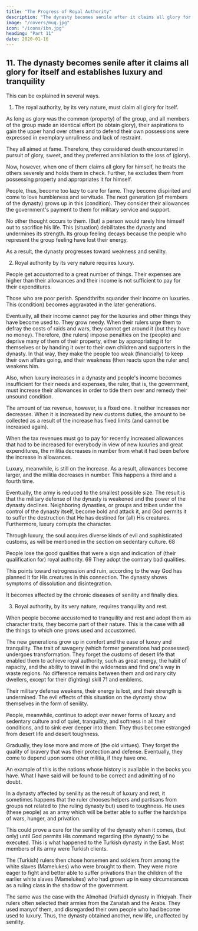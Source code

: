 ```yaml
---
title: "The Progress of Royal Authority"
description: "The dynasty becomes senile after it claims all glory for itself and establishes luxury and tranquility"
image: "/covers/muq.jpg"
icon: "/icons/ibn.jpg"
heading: "Part 11"
date: 2020-01-16
---
```




## 11. The dynasty becomes senile after it claims all glory for itself and establishes luxury and tranquility

This can be explained in several ways.

1. The royal authority, by its very nature, must claim all glory for itself. 

As long as glory was the common (property) of the group, and all members of the group made an identical effort (to obtain glory), their aspirations to gain the upper hand over others and to defend their own possessions were expressed in exemplary unruliness and lack of restraint. 

They all aimed at fame. Therefore, they considered death encountered in pursuit of glory, sweet, and they preferred
annihilation to the loss of (glory). 

Now, however, when one of them claims all glory for himself, he treats the others severely and holds them in check. Further, he excludes them from possessing property and appropriates it for himself. 

People, thus, become too lazy to care for fame. They become dispirited and come to love humbleness and servitude.
The next generation (of members of the dynasty) grows up in this (condition). They consider their allowances the government's payment to them for military service and support. 

No other thought occurs to them. (But) a person would rarely hire himself out to sacrifice his life. This (situation) debilitates the dynasty and undermines its strength. Its group feeling decays because the people who
represent the group feeling have lost their energy. 

As a result, the dynasty progresses toward weakness and senility.

2. Royal authority by its very nature requires luxury. 

People get accustomed to a great number of things. Their expenses are higher than their allowances and their income is not sufficient to pay for their expenditures. 

Those who are poor perish. Spendthrifts squander their income on luxuries. This (condition) becomes aggravated in the later generations. 

Eventually, all their income cannot pay for the luxuries and other things they have become used to. They grow needy. When their rulers urge them to defray the costs of raids and wars, they cannot get around it (but they have no money). Therefore, (the rulers) impose penalties on the (people) and deprive many of them of their property, either by appropriating it for themselves or by handing it over to their own children and supporters in the dynasty. In that way, they make the people too weak (financially) to keep their own affairs going, and their weakness (then reacts upon the ruler and) weakens him.

Also, when luxury increases in a dynasty and people's income becomes insufficient for their needs and expenses, the ruler, that is, the government, must increase their allowances in order to tide them over and remedy their unsound condition. 

The amount of tax revenue, however, is a fixed one. It neither increases nor decreases. When it is increased by new customs duties, the amount to be collected as a result of the increase has fixed limits (and cannot be increased again).

When the tax revenues must go to pay for recently increased allowances that had to be increased for everybody in view of new luxuries and great expenditures, the militia decreases in number from what it had been before the increase in allowances. 

Luxury, meanwhile, is still on the increase. As a result, allowances become larger, and the militia decreases in number. This happens a third and a fourth time. 

Eventually, the army is reduced to the smallest possible size. The result is that the military defense of the dynasty is weakened and the power of the dynasty declines. Neighboring dynasties, or groups and tribes under the control of the dynasty itself, become bold and attack it, and God permits it to suffer the destruction that He has destined for (all) His creatures.
Furthermore, luxury corrupts the character. 

Through luxury, the soul acquires diverse kinds of evil and sophisticated customs, as will be mentioned in the section on sedentary culture. 68 

People lose the good qualities that were a sign and indication of (their qualification for) royal authority. 69 They adopt the contrary bad qualities. 

This points toward retrogression and ruin, according to the way God has planned it for His creatures in this connection. The dynasty shows symptoms of dissolution and disintegration. 

It becomes affected by the chronic diseases of senility and finally dies.

3. Royal authority, by its very nature, requires tranquility and rest. 

When people become accustomed to tranquility and rest and adopt them as character traits, they become part of their nature. This is the case with all the things to which one grows used and accustomed.

The new generations grow up in comfort and the ease of luxury and tranquility. The trait of savagery (which former generations had possessed) undergoes transformation. They forget the customs of desert life that enabled them to achieve royal authority, such as great energy, the habit of rapacity, and the ability to travel in the wilderness and find one's way in waste regions. No difference remains between them and ordinary city dwellers, except for their (fighting) skill 71 and emblems. 

Their military defense weakens, their energy is lost, and their strength is undermined. The evil effects of this situation on the dynasty show themselves in the form of senility.

People, meanwhile, continue to adopt ever newer forms of luxury and sedentary culture and of quiet, tranquility, and softness in all their conditions, and to sink ever deeper into them. They thus become estranged from desert life and desert toughness. 

Gradually, they lose more and more of (the old virtues). They forget the quality of bravery that was their protection and defense. Eventually, they come to depend upon some other militia, if they have one.

An example of this is the nations whose history is available in the books you have. What I have said will be found to be correct and admitting of no doubt.

In a dynasty affected by senility as the result of luxury and rest, it sometimes happens that the ruler chooses helpers and partisans from groups not related to (the ruling dynasty but) used to toughness. He uses (these people) as an army which will
be better able to suffer the hardships of wars, hunger, and privation. 

This could prove a cure for the senility of the dynasty when it comes, (but only) until God permits His command regarding (the dynasty) to be executed. This is what happened to the Turkish dynasty in the East. Most members of its army were Turkish clients. 

The (Turkish) rulers then chose horsemen and soldiers from among the white slaves (Mamelukes) who were brought to them. They were
more eager to fight and better able to suffer privations than the children of the earlier white slaves (Mamelukes) who had grown up in easy circumstances as a ruling class in the shadow of the government.

The same was the case with the Almohad (Hafsid) dynasty in Ifriqiyah. Their rulers often selected their armies from the Zanatah and the Arabs. They used manyof them, and disregarded their own people who had become used to luxury. Thus,
the dynasty obtained another, new life, unaffected by senility.


